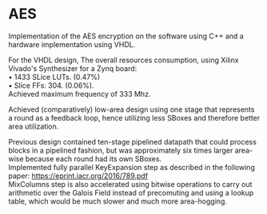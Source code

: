 # AES
Implementation of the AES encryption on the software using C++ and a hardware implementation using VHDL.

For the VHDL design, The overall resources consumption, using Xilinx Vivado's Synthesizer for a Zynq board: <br>
• 1433 SLice LUTs. (0.47%) <br>
• Slice FFs: 304. (0.06%). <br>
Achieved maximum frequency of 333 Mhz. <br>

Achieved (comparatively) low-area design using one stage that represents a round as a feedback loop, hence utilizing less SBoxes and therefore better area utilization. <br>

Previous design contained ten-stage pipelined datapath that could process blocks in a pipelined fashion, but was approximately six times larger area-wise because each round had its own SBoxes. <br>
Implemented fully parallel KeyExpansion step as described in the following paper: https://eprint.iacr.org/2016/789.pdf <br>
MixColumns step is also accelerated using bitwise operations to carry out arithmetic over the Galois Field instead of precomuting and using a lookup table, which would be much slower and much more area-hogging. <br> 
